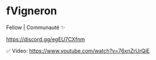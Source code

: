 # fVigneron

Fellow | Communauté ✨

https://discord.gg/egEU7CXfnm

✅ Vídeo: https://www.youtube.com/watch?v=76xnZrUrQiE
